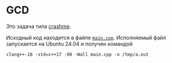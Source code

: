 # GCD

Это задача типа [crashme](https://gitlab.com/hse-cpp/cpp-advanced-hse/-/blob/main/docs/crashme.md).

Исходный код находится в файле [`main.cpp`](main.cpp). 
Исполняемый файл запускается на Ubuntu 24.04 и получен командой
```shell
clang++-18 -std=c++17 -O0 -Wall main.cpp -o /tmp/a.out
```
